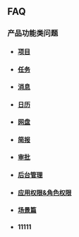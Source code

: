 ## FAQ

### 产品功能类问题

* #### [项目](/chang-jian-wen-ti/chan-pin-cao-zuo-lei-wen-ti/xiang-mu.md)
* #### [任务](/chang-jian-wen-ti/chan-pin-cao-zuo-lei-wen-ti/ren-wu.md)
* #### [消息](/chang-jian-wen-ti/chan-pin-cao-zuo-lei-wen-ti/xiao-xi.md)
* #### [日历](/chang-jian-wen-ti/chan-pin-cao-zuo-lei-wen-ti/ri-li.md)
* #### [网盘](/chang-jian-wen-ti/chan-pin-cao-zuo-lei-wen-ti/wang-pan.md)
* #### [简报](/chang-jian-wen-ti/chan-pin-cao-zuo-lei-wen-ti/jian-bao.md)
* #### [审批](/chang-jian-wen-ti/chan-pin-cao-zuo-lei-wen-ti/shen-pi.md)
* #### [后台管理](/chang-jian-wen-ti/chan-pin-cao-zuo-lei-wen-ti/hou-tai-guan-li.md)
* #### [应用权限&角色权限](/chang-jian-wen-ti/chan-pin-cao-zuo-lei-wen-ti/ying-yong-quan-965026-jiao-se-quan-xian.md)
* #### [场景篇](/chang-jian-wen-ti/chan-pin-cao-zuo-lei-wen-ti/shi-yong-pian.md)
* #### 11111



